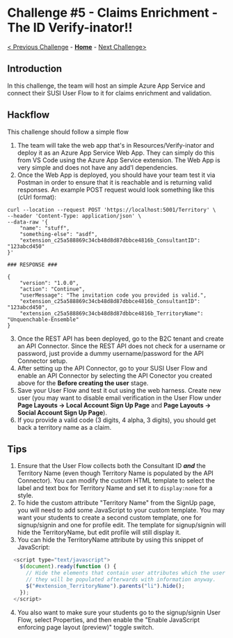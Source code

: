 # Challenge \#5 - Claims Enrichment - The ID Verify-inator!!

[< Previous Challenge](./04-l14n.md) - **[Home](./README.md)** - [Next Challenge>](./06-conditional-access.md)
## Introduction

In this challenge, the team will host an simple Azure App Service and connect their SUSI User Flow to it for claims enrichment and validation.

## Hackflow

This challenge should follow a simple flow

1. The team will take the web app that's in Resources/Verify-inator and deploy it as an Azure App Service Web App. They can simply do this from VS Code using the Azure App Service extension. The Web App is very simple and does not have any add'l dependencies.
2. Once the Web App is deployed, you should have your team test it via Postman in order to ensure that it is reachable and is returning valid responses. An example POST request would look something like this (cUrl format):

```
curl --location --request POST 'https://localhost:5001/Territory' \
--header 'Content-Type: application/json' \
--data-raw '{
    "name": "stuff",
    "something-else": "asdf",
    "extension_c25a588869c34cb48d8d87dbbce4816b_ConsultantID": "123abcd450"
}'

### RESPONSE ###

{
    "version": "1.0.0",
    "action": "Continue",
    "userMessage": "The invitation code you provided is valid.",
    "extension_c25a588869c34cb48d8d87dbbce4816b_ConsultantID": "123abcd450",
    "extension_c25a588869c34cb48d8d87dbbce4816b_TerritoryName": "Unquenchable-Ensemble"
}
```

3. Once the REST API has been deployed, go to the B2C tenant and create an API Connector. Since the REST API does not check for a username or password, just provide a dummy username/password for the API Connector setup.
4. After setting up the API Connector, go to your SUSI User Flow and enable an API Connector by selecting the API Conector you created above for the **Before creating the user** stage.
5. Save your User Flow and test it out using the web harness. Create new user (you may want to disable email verification in the User Flow under **Page Layouts -> Local Account Sign Up Page** and **Page Layouts -> Social Account Sign Up Page**).
6. If you provide a valid code (3 digits, 4 alpha, 3 digits), you should get back a territory name as a claim.

## Tips

1. Ensure that the User Flow collects both the Consultant ID **_and_** the Territory Name (even though Territory Name is populated by the API Connector). You can modify the custom HTML template to select the label and text box for Territory Name and set it to `display:none` for a style.
2. To hide the custom attribute "Territory Name" from the SignUp page, you will need to add some JavaScript to your custom template. You may want your students to create a second custom template, one for signup/signin and one for profile edit. The template for signup/signin will hide the TerritoryName, but edit profile will still display it.
3. You can hide the TerritoryName attribute by using this snippet of JavaScript:

```Javascript
  <script type="text/javascript">
    $(document).ready(function () {
      // Hide the elements that contain user attributes which the user should not see, as
      // they will be populated afterwards with information anyway.
      $("#extension_TerritoryName").parents("li").hide();
    });
  </script>
```
4. You also want to make sure your students go to the signup/signin User Flow, select Properties, and then enable the "Enable JavaScript enforcing page layout (preview)" toggle switch.